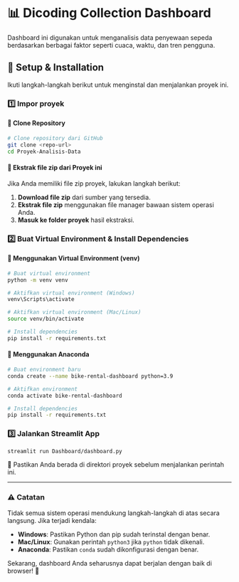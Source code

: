 # 📊 Dicoding Collection Dashboard

Dashboard ini digunakan untuk menganalisis data penyewaan sepeda berdasarkan berbagai faktor seperti cuaca, waktu, dan tren pengguna.

## 🚀 Setup & Installation

Ikuti langkah-langkah berikut untuk menginstal dan menjalankan proyek ini.

### **1️⃣ Impor proyek**

#### **🔹 Clone Repository**

```sh
# Clone repository dari GitHub
git clone <repo-url>
cd Proyek-Analisis-Data
```

#### **🔹 Ekstrak file zip dari Proyek ini**

Jika Anda memiliki file zip proyek, lakukan langkah berikut:

1. **Download file zip** dari sumber yang tersedia.
2. **Ekstrak file zip** menggunakan file manager bawaan sistem operasi Anda.
3. **Masuk ke folder proyek** hasil ekstraksi.

### **2️⃣ Buat Virtual Environment & Install Dependencies**

#### **🔹 Menggunakan Virtual Environment (venv)**

```sh
# Buat virtual environment
python -m venv venv

# Aktifkan virtual environment (Windows)
venv\Scripts\activate

# Aktifkan virtual environment (Mac/Linux)
source venv/bin/activate

# Install dependencies
pip install -r requirements.txt
```

#### **🔹 Menggunakan Anaconda**

```sh
# Buat environment baru
conda create --name bike-rental-dashboard python=3.9

# Aktifkan environment
conda activate bike-rental-dashboard

# Install dependencies
pip install -r requirements.txt
```

### **3️⃣ Jalankan Streamlit App**

```sh
streamlit run Dashboard/dashboard.py
```

📌 Pastikan Anda berada di direktori proyek sebelum menjalankan perintah ini.

---

### ⚠️ Catatan

Tidak semua sistem operasi mendukung langkah-langkah di atas secara langsung. Jika terjadi kendala:

- **Windows**: Pastikan Python dan pip sudah terinstal dengan benar.
- **Mac/Linux**: Gunakan perintah `python3` jika `python` tidak dikenali.
- **Anaconda**: Pastikan `conda` sudah dikonfigurasi dengan benar.

Sekarang, dashboard Anda seharusnya dapat berjalan dengan baik di browser! 🎉
